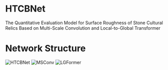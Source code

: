 # HTCBNet
 The Quantitative Evaluation Model for Surface Roughness of Stone Cultural Relics Based on Multi-Scale Convolution and Local-to-Global Transformer  

# Network Structure
![HTCBNet](https://github.com/ImmortalLampHolder/HTCBNet/img/HTCBNet.png)
![MSConv](https://github.com/ImmortalLampHolder/HTCBNet/img/MSConv.png)
![LGFormer](https://github.com/ImmortalLampHolder/HTCBNet/img/LGFormer.png)